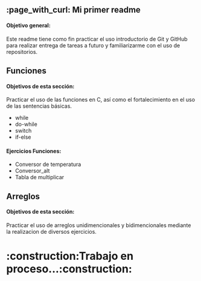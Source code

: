 <h2>:page_with_curl: Mi primer readme</h2>

<h4>Objetivo general:</h4>
Este readme tiene como fin practicar el uso introductorio de Git y GitHub para realizar entrega de tareas a futuro y familiarizarme con el uso de repositorios.

<h2>Funciones</h2>

<h4>Objetivos de esta sección:</h4>
Practicar el uso de las funciones en C, así como el fortalecimiento en el uso de las sentencias básicas.<br> 
<ul>
  <li>while</li>
  <li>do-while</li>
  <li>switch</li>
  <li>if-else</li>
</ul>

<h4>Ejercicios Funciones:</h4>
<ul>
  <li>Conversor de temperatura</li>
  <li>Conversor_alt</li>
  <li>Tabla de multiplicar</li>
</ul>

<h2>Arreglos</h2>

<h4>Objetivos de esta sección:</h4>
Practicar el uso de arreglos unidimencionales y bidimencionales mediante la realizacion de diversos ejercicios.

<h1>:construction:Trabajo en proceso...:construction:</h1>
